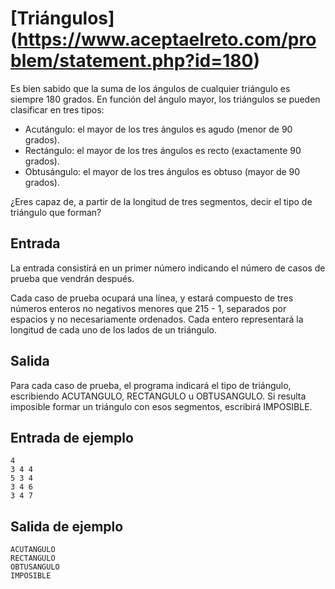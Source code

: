 # [Triángulos] (https://www.aceptaelreto.com/problem/statement.php?id=180)

Es bien sabido que la suma de los ángulos de cualquier triángulo es siempre 180 grados. En función del ángulo mayor, los triángulos se pueden clasificar en tres tipos:

 * Acutángulo: el mayor de los tres ángulos es agudo (menor de 90 grados).
 * Rectángulo: el mayor de los tres ángulos es recto (exactamente 90 grados).
 * Obtusángulo: el mayor de los tres ángulos es obtuso (mayor de 90 grados).

¿Eres capaz de, a partir de la longitud de tres segmentos, decir el tipo de triángulo que forman?
 
## Entrada
La entrada consistirá en un primer número indicando el número de casos de prueba que vendrán después.

Cada caso de prueba ocupará una línea, y estará compuesto de tres números enteros no negativos menores que 215 - 1, separados por espacios y no necesariamente ordenados. Cada entero representará la longitud de cada uno de los lados de un triángulo.

## Salida
Para cada caso de prueba, el programa indicará el tipo de triángulo, escribiendo ACUTANGULO, RECTANGULO u OBTUSANGULO. Si resulta imposible formar un triángulo con esos segmentos, escribirá IMPOSIBLE.

## Entrada de ejemplo
```
4
3 4 4
5 3 4
3 4 6
3 4 7
```
## Salida de ejemplo
```
ACUTANGULO
RECTANGULO
OBTUSANGULO
IMPOSIBLE
```
